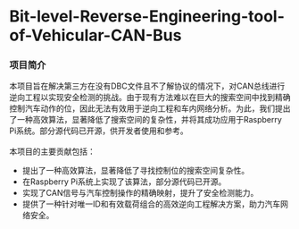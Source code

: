 # Bit-level-Reverse-Engineering-tool-of-Vehicular-CAN-Bus
### 项目简介
本项目旨在解决第三方在没有DBC文件且不了解协议的情况下，对CAN总线进行逆向工程以实现安全检测的挑战。由于现有方法难以在巨大的搜索空间中找到精确控制汽车动作的位，因此无法有效用于逆向工程和车内网络分析。为此，我们提出了一种高效算法，显著降低了搜索空间的复杂性，并将其成功应用于Raspberry Pi系统。部分源代码已开源，供开发者使用和参考。<br><br>
本项目的主要贡献包括：<br>
* 提出了一种高效算法，显著降低了寻找控制位的搜索空间复杂性。<br>
* 在Raspberry Pi系统上实现了该算法，部分源代码已开源。<br>
* 实现了CAN信号与汽车控制操作的精确映射，提升了安全检测能力。<br>
* 提供了一种针对唯一ID和有效载荷组合的高效逆向工程解决方案，助力汽车网络安全。<br>
